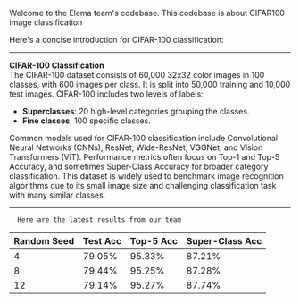 Welcome to the Elema team's codebase. This codebase is about CIFAR100 image classification


Here's a concise introduction for CIFAR-100 classification:

---

**CIFAR-100 Classification**  
The CIFAR-100 dataset consists of 60,000 32x32 color images in 100 classes, with 600 images per class. It is split into 50,000 training and 10,000 test images. CIFAR-100 includes two levels of labels:  
- **Superclasses**: 20 high-level categories grouping the classes.
- **Fine classes**: 100 specific classes.

Common models used for CIFAR-100 classification include Convolutional Neural Networks (CNNs), ResNet, Wide-ResNet, VGGNet, and Vision Transformers (ViT). Performance metrics often focus on Top-1 and Top-5 Accuracy, and sometimes Super-Class Accuracy for broader category classification. This dataset is widely used to benchmark image recognition algorithms due to its small image size and challenging classification task with many similar classes.

---
      Here are the latest results from our team
| Random Seed | Test Acc | Top-5 Acc | Super-Class Acc |
|-------------|----------|-----------|-----------------|
| 4           | 79.05%   | 95.33%    | 87.21%          |
| 8           | 79.44%   | 95.25%    | 87.28%          |
| 12          | 79.14%   | 95.27%    | 87.74%          |
